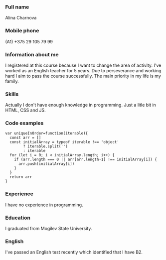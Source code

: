 ### Full name
Alina Charnova
### Mobile phone
(A1) +375 29 105 79 99 
### Information about me
I registered at this course because I want to change the area of activity. I've worked as an English teacher for 5 years. Due to perseverance and working hard I aim to pass the course successfully. The main priority in my life is my family.
### Skills
Actually I don't have enough knowledge in programming. Just a litle bit in HTML, CSS and JS. 
### Code examples
```
var uniqueInOrder=function(iterable){
  const arr = []
  const initialArray = typeof iterable !== 'object'
        ? iterable.split('')
        : iterable
  for (let i = 0; i < initialArray.length; i++) {
    if (arr.length === 0 || arr[arr.length-1] !== initialArray[i]) {
      arr.push(initialArray[i])
    }
  }
  return arr
}
```
### Experience
I have no experience in programming.
### Education
I graduated from Mogilev State University.
### English
I've passed an English test recently which identified that I have B2.
